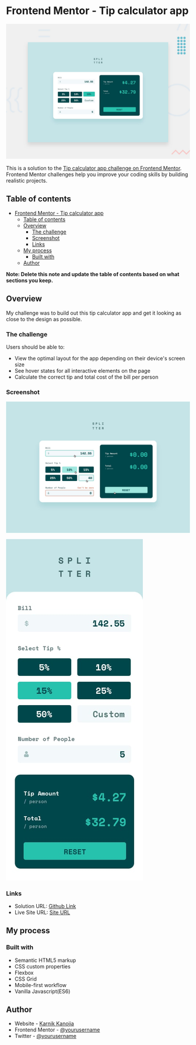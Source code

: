# Frontend Mentor - Tip calculator app

![Design preview for the Tip calculator app coding challenge](./design/desktop-preview.jpg)

This is a solution to the [Tip calculator app challenge on Frontend Mentor](https://www.frontendmentor.io/challenges/tip-calculator-app-ugJNGbJUX). Frontend Mentor challenges help you improve your coding skills by building realistic projects.

## Table of contents

- [Frontend Mentor - Tip calculator app](#frontend-mentor---tip-calculator-app)
  - [Table of contents](#table-of-contents)
  - [Overview](#overview)
    - [The challenge](#the-challenge)
    - [Screenshot](#screenshot)
    - [Links](#links)
  - [My process](#my-process)
    - [Built with](#built-with)
  - [Author](#author)

**Note: Delete this note and update the table of contents based on what sections you keep.**

## Overview
My challenge was to build out this tip calculator app and get it looking as close to the design as possible.


### The challenge

Users should be able to:

- View the optimal layout for the app depending on their device's screen size
- See hover states for all interactive elements on the page
- Calculate the correct tip and total cost of the bill per person

### Screenshot

![Active States of design](design/active-states.jpg)

![Mobile Design](design/mobile-design.jpg)

### Links

- Solution URL: [Github Link](https://github.com/karnikkanojia/Tip-Calculator)
- Live Site URL: [Site URL](https://karnikkanojia.github.io/Tip-Calculator/)

## My process

### Built with

- Semantic HTML5 markup
- CSS custom properties
- Flexbox
- CSS Grid
- Mobile-first workflow
- Vanilla Javascript(ES6)

## Author

- Website - [Karnik Kanojia](https://www.your-site.com)
- Frontend Mentor - [@yourusername](https://www.frontendmentor.io/profile/yourusername)
- Twitter - [@yourusername](https://www.twitter.com/KanojiaKarnik)
